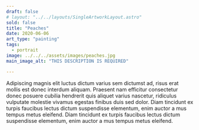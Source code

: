 ```yaml
---
draft: false
# layout: "../../layouts/SingleArtworkLayout.astro"
sold: false
title: "Peaches"
date: 2020-06-06
art_type: "painting"
tags: 
  - portrait
image: ../../../assets/images/peaches.jpg
main_image_alt: "THIS DESCRIPTION IS REQUIRED"

---
```


Adipiscing magnis elit luctus dictum varius sem dictumst ad, risus erat mollis est donec interdum aliquam. Praesent nam efficitur consectetur donec posuere cubilia hendrerit quis aliquet varius nascetur, ridiculus vulputate molestie vivamus egestas finibus duis sed dolor. Diam tincidunt ex turpis faucibus lectus dictum suspendisse elementum, enim auctor a mus tempus metus eleifend. Diam tincidunt ex turpis faucibus lectus dictum suspendisse elementum, enim auctor a mus tempus metus eleifend.
